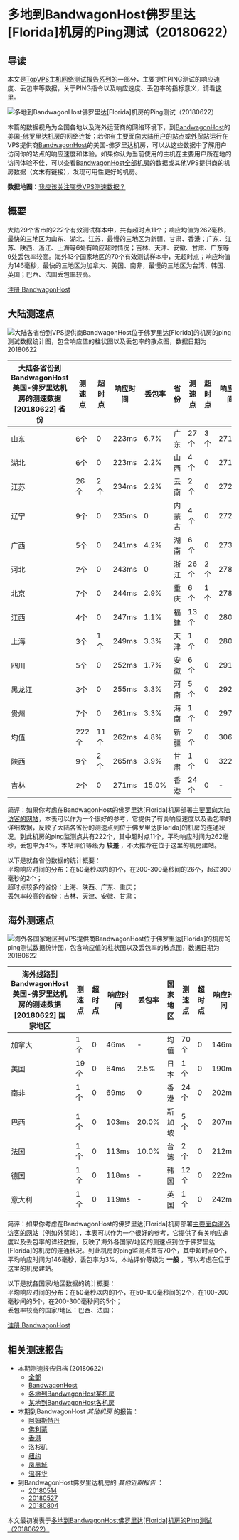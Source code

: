 #  多地到BandwagonHost佛罗里达[Florida]机房的Ping测试（20180622） 

## 导读

本文是[TopVPS主机网络测试报告系列](https://vps123.top/pingtest)的一部分，主要提供PING测试的响应速度、丢包率等数据，关于PING指令以及响应速度、丢包率的指标意义，请看[这里](https://vps123.top/what-is-ping.html)。

![多地到BandwagonHost佛罗里达\[Florida\]机房的Ping测试（20180622）](/images/thumbnails/to_bwg_Florida.png)

本篇的数据视角为全国各地以及海外运营商的网络环境下，到[BandwagonHost](https://vps123.top/go/bwg)的[美国-佛罗里达机房](https://vps123.top/bandwagon-facilities.html#florida)的网络连接；若你有[主要面向大陆用户的站点](https://vps123.top/website-for-mainland-users.html)或[外贸站](https://vps123.top/website-for-internation-trade.html)运行在VPS提供商[BandwagonHost](https://vps123.top/go/bwg)的美国-佛罗里达机房，可以从这些数据中了解用户访问你的站点的响应速度和体验。如果你认为当前使用的主机在主要用户所在地的访问体验不佳，可以查看[BandwagonHost全部机房](/bandwagon/isp/china/20180622-bandwagon-isp-china.md)的数据或其他VPS提供商的机房数据（文末有链接），发现可用性更好的机房。

**数据地图：**[我应该关注哪类VPS测速数据？](https://vps123.top/find-pingtest-data-you-need.html)

## 概要

大陆29个省市的222个有效测试样本中，共有超时点11个；响应均值为262毫秒，最快的三地区为山东、湖北、江苏，最慢的三地区为新疆、甘肃、香港；广东、江苏、陕西、浙江、上海等6处有响应超时情况；吉林、天津、安徽、甘肃、广东等9处丢包率较高。海外13个国家地区的70个有效测试样本中，无超时点；响应均值为146毫秒，最快的三地区为加拿大、美国、南非，最慢的三地区为台湾、韩国、英国；巴西、法国丢包率较高。

[注册 BandwagonHost](https://vps123.top/go/bwg/_btn1)

## 大陆测速点

![大陆各省份到VPS提供商BandwagonHost位于佛罗里达\[Florida\]的机房的ping测试数据统计图，包含响应值的柱状图以及丢包率的散点图，数据日期为20180622](/images/pingtests/bwg_20180622/plot_idc_bwg_usa-florida_20180622_mainland.png)

大陆各省份到BandwagonHost美国-佛罗里达机房的测速数据 [20180622] 省份 | 测速点 | 超时点 | 响应时间 | 丢包率 | 省份 | 测速点 | 超时点 | 响应时间 | 丢包率  
---|---|---|---|---|---|---|---|---|---  
山东 | 6个 | 0 | 223ms | 6.7% | 广东 | 27个 | 3个 | 271ms | 8.6%  
湖北 | 6个 | 0 | 223ms | 2.2% | 山西 | 4个 | 0 | 271ms | 0  
江苏 | 26个 | 2个 | 234ms | 2.2% | 云南 | 2个 | 0 | 272ms | 5.0%  
辽宁 | 9个 | 0 | 235ms | 0 | 内蒙古 | 4个 | 0 | 272ms | 4.2%  
广西 | 5个 | 0 | 241ms | 4.2% | 湖南 | 6个 | 0 | 273ms | 3.3%  
河北 | 2个 | 0 | 243ms | 0 | 浙江 | 26个 | 2个 | 278ms | 6.5%  
北京 | 7个 | 0 | 244ms | 2.9% | 重庆 | 6个 | 1个 | 278ms | 7.8%  
江西 | 4个 | 0 | 247ms | 1.1% | 福建 | 13个 | 0 | 280ms | 4.6%  
上海 | 3个 | 1个 | 249ms | 3.3% | 天津 | 1个 | 0 | 280ms | 13.3%  
四川 | 5个 | 0 | 252ms | 1.7% | 安徽 | 6个 | 0 | 291ms | 10.0%  
黑龙江 | 3个 | 0 | 255ms | 3.3% | 河南 | 5个 | 0 | 292ms | 4.4%  
贵州 | 7个 | 0 | 261ms | 3.3% | 海南 | 1个 | 0 | 297ms | 6.7%  
均值 | 222个 | 11个 | 262ms | 4.8% | 新疆 | 2个 | 0 | 306ms | 0  
陕西 | 9个 | 2个 | 265ms | 3.9% | 甘肃 | 1个 | 0 | 322ms | 10.0%  
吉林 | 2个 | 0 | 271ms | 15.0% | 香港 | 24个 | 0 | - | -  
  
简评：如果你考虑在BandwagonHost的佛罗里达[Florida]机房部署[主要面向大陆访客的网站](website-for-mainland-users.html)，本表可以作为一个很好的参考，它提供了有关响应速度以及丢包率的详细数据，反映了大陆各省份的测速点到位于佛罗里达[Florida]的机房的连通状况。到此机房的ping监测点共有222个，其中超时点11个，平均响应时间为262毫秒，丢包率为4%，本站评价等级为 **较差** ，不太推荐在位于这里的机房建站。

以下是就各省份数据的统计概要：  
平均响应时间的分布：在50毫秒以内的1个，在200-300毫秒间的26个，超过300毫秒的2个；  
超时点较多的省份：上海、陕西、广东、重庆；  
丢包率较高的省份：吉林、天津、安徽、甘肃；

## 海外测速点

![海外各国家地区到VPS提供商BandwagonHost位于佛罗里达\[Florida\]的机房的ping测试数据统计图，包含响应值的柱状图以及丢包率的散点图，数据日期为20180622](/images/pingtests/bwg_20180622/plot_idc_bwg_usa-florida_20180622_overseas.png)

海外线路到BandwagonHost美国-佛罗里达机房的测速数据 [20180622] 国家地区 | 测速点 | 超时点 | 响应时间 | 丢包率 | 国家地区 | 测速点 | 超时点 | 响应时间 | 丢包率  
---|---|---|---|---|---|---|---|---|---  
加拿大 | 1个 | 0 | 46ms | - | 均值 | 70个 | 0 | 146ms | 3.6%  
美国 | 19个 | 0 | 64ms | 2.5% | 日本 | 1个 | 0 | 190ms | -  
南非 | 1个 | 0 | 69ms | 0 | 香港 | 24个 | 0 | 202ms | 0  
巴西 | 1个 | 0 | 103ms | 20.0% | 新加坡 | 5个 | 0 | 207ms | 0  
法国 | 1个 | 0 | 113ms | 10.0% | 台湾 | 2个 | 0 | 212ms | 0  
德国 | 1个 | 0 | 118ms | - | 韩国 | 12个 | 0 | 222ms | 0  
意大利 | 1个 | 0 | 119ms | - | 英国 | 1个 | 0 | 242ms | 0  
  
简评：如果你考虑在BandwagonHost的佛罗里达[Florida]机房部署[主要面向海外访客的网站](https://vps123.top/website-for-internation-trade.html)（例如外贸站），本表可以作为一个很好的参考，它提供了有关响应速度以及丢包率的详细数据，反映了海外各国家/地区的测速点到位于佛罗里达[Florida]的机房的连通状况。到此机房的ping监测点共有70个，其中超时点0个，平均响应时间为146毫秒，丢包率为3%，本站评价等级为 **一般** ，可以考虑在位于这里的机房建站。

以下是就各国家/地区数据的统计概要：  
平均响应时间的分布：在50毫秒以内的1个，在50-100毫秒间的2个，在100-200毫秒间的5个，在200-300毫秒间的5个；  
丢包率较高的国家/地区：巴西、法国；

[注册 BandwagonHost](https://vps123.top/go/bwg/_btn2)

## 相关测速报告

  * 本期测速报告归档 (20180622) 
    * [全部](https://vps123.top/pingtests/20180622 "本期各VPS提供商全部测速报告")
    * [BandwagonHost](https://vps123.top/pingtests/idc-bandwagon/20180622 "本期BandwagonHost的全部测速报告")
    * [各地到BandwagonHost某机房](https://vps123.top/pingtests/idc-bandwagon/isp-global/20180622 "以BandwagonHost某机房为关注对象的视角，横向比较大陆各省份、海外各国家地区")
    * [某地到BandwagonHost各机房](https://vps123.top/pingtests/idc-bandwagon/facility-all/20180622 "以大陆某省份为关注对象的视角，横向比较BandwagonHost各机房")
  * 本期到BandwagonHost _其他机房_ 的报告： 
    * [阿姆斯特丹](/bandwagon/idc/amsterdam/20180622-bandwagon-idc-amsterdam.md "多地到BandwagonHost阿姆斯特丹机房的Ping测试 20180622")
    * [佛利蒙](/bandwagon/idc/fremont/20180622-bandwagon-idc-fremont.md "多地到BandwagonHost佛利蒙机房的Ping测试 20180622")
    * [香港](/bandwagon/idc/hongkong/20180622-bandwagon-idc-hongkong.md "多地到BandwagonHost香港机房的Ping测试 20180622")
    * [洛杉矶](/bandwagon/idc/losangeles/20180622-bandwagon-idc-losangeles.md "多地到BandwagonHost洛杉矶机房的Ping测试 20180622")
    * [纽约](/bandwagon/idc/newyork/20180622-bandwagon-idc-newyork.md "多地到BandwagonHost纽约机房的Ping测试 20180622")
    * [凤凰城](/bandwagon/idc/phoenix/20180622-bandwagon-idc-phoenix.md "多地到BandwagonHost凤凰城机房的Ping测试 20180622")
    * [温哥华](/bandwagon/idc/vancouver/20180622-bandwagon-idc-vancouver.md "多地到BandwagonHost温哥华机房的Ping测试 20180622")
  * 到BandwagonHost佛罗里达机房的 _其他近期报告_ ： 
    * [20180514](/bandwagon/idc/florida/20180514-bandwagon-idc-florida.md "多地到BandwagonHost佛罗里达机房的Ping测试 20180514")
    * [20180527](/bandwagon/idc/florida/20180527-bandwagon-idc-florida.md "多地到BandwagonHost佛罗里达机房的Ping测试 20180527")
    * [20180804](/bandwagon/idc/florida/20180804-bandwagon-idc-florida.md "多地到BandwagonHost佛罗里达机房的Ping测试 20180804")



本文最初发表于[多地到BandwagonHost佛罗里达[Florida]机房的Ping测试（20180622）](https://vps123.top/pingtest/20180622-bandwagon-idc-florida.html)
